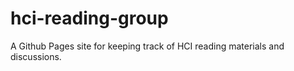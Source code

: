 # hci-reading-group
A Github Pages site for keeping track of HCI reading materials and discussions.
